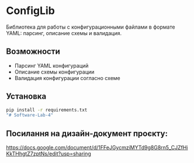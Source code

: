 # ConfigLib

Библиотека для работы с конфигурационными файлами в формате YAML: парсинг, описание схемы и валидация.

## Возможности
- Парсинг YAML конфигураций
- Описание схемы конфигурации
- Валидация конфигурации согласно схеме

## Установка

```bash
pip install -r requirements.txt
"# Software-Lab-4" 

```
## Посилання на дизайн-документ проєкту:
https://docs.google.com/document/d/1FFeJGycmziMYTd9g8G8rn5_CJZfHiKkTHhgtZ7zptNs/edit?usp=sharing


